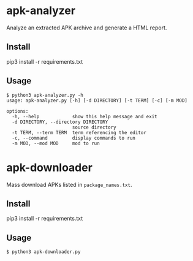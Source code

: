 # apk-analyzer

Analyze an extracted APK archive and generate a HTML report.

## Install

pip3 install -r requirements.txt

## Usage

```
$ python3 apk-analyzer.py -h
usage: apk-analyzer.py [-h] [-d DIRECTORY] [-t TERM] [-c] [-m MOD]

options:
  -h, --help            show this help message and exit
  -d DIRECTORY, --directory DIRECTORY
                        source directory
  -t TERM, --term TERM  term referencing the editor
  -c, --command         display commands to run
  -m MOD, --mod MOD     mod to run
```


# apk-downloader

Mass download APKs listed in `package_names.txt`.

## Install

pip3 install -r requirements.txt

## Usage

```
$ python3 apk-downloader.py
```
